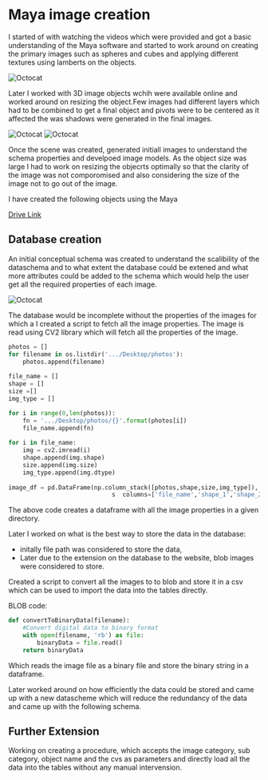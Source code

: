 
# Maya image creation

I started of with watching the videos which were provided and got a basic understanding of the Maya software and started to work around on creating the primary images such as spheres and cubes and applying different textures using lamberts on the objects.

![Octocat](https://github.com/nikunjlad/3D-Object-Classification-Using-Capsule-Networks/blob/Harini/Maya3D-Images-Dataset/Harini/lambert.PNG)

Later I worked with 3D image objects wchih were available online and worked around on resizing the object.Few images had different layers which had to be combined to get a final object and pivots were to be centered as it affected the was shadows were generated in the final images.

![Octocat](https://github.com/nikunjlad/3D-Object-Classification-Using-Capsule-Networks/blob/Harini/Maya3D-Images-Dataset/Harini/resizing.PNG)
![Octocat](https://github.com/nikunjlad/3D-Object-Classification-Using-Capsule-Networks/blob/Harini/Maya3D-Images-Dataset/Harini/meshcombine.PNG)

Once the scene was created, generated initiall images to understand the schema properties and develpoed image models. As the object size was large I had to work on resizing the objecrts optimally so that the clarity of the image was not comporomised and also considering the size of the image not to go out of the image.

I have created the following objects using the Maya 

[Drive Link](https://drive.google.com/drive/u/1/folders/16t5UjjPavOiRu6UeHQIKFy53stng-Hw3)


## Database creation

An initial conceptual schema was created to understand the scalibility of the dataschema and to what extent the database could be extened and what more attributes could be added to the schema which would help the user get all the required properties of each image.

![Octocat](https://github.com/nikunjlad/3D-Object-Classification-Using-Capsule-Networks/blob/Harini/Maya3D-Images-Dataset/Harini/conceptual_schema.jpeg)

The database would be incomplete without the properties of the images for which a I created a script to fetch all the image properties. The image is read using CV2 library which will fetch all the properties of the image.

```python
photos = []
for filename in os.listdir('.../Desktop/photos'):
    photos.append(filename)
    
file_name = []
shape = []
size =[]
img_type = []

for i in range(0,len(photos)):
    fn = '.../Desktop/photos/{}'.format(photos[i])
    file_name.append(fn)
    
for i in file_name:
    img = cv2.imread(i)
    shape.append(img.shape)
    size.append(img.size)
    img_type.append(img.dtype)
    
image_df = pd.DataFrame(np.column_stack([photos,shape,size,img_type]), 
                             s  columns=['file_name','shape_1','shape_2','shape_3','size','type'])
```
The above code creates a dataframe with all the image properties in a given directory.

Later I worked on what is the best way to store the data in the database:
- initally file path was considered to store the data,
- Later due to the extension on the database to the website, blob images were considered to store.
    
Created a script to convert all the images to to blob and store it in a csv which can be used to import the data into the tables directly.


BLOB code:

``` python
def convertToBinaryData(filename):
    #Convert digital data to binary format
    with open(filename, 'rb') as file:
        binaryData = file.read()
    return binaryData
  ```
Which reads the image file as a binary file and store the binary string in a dataframe.

Later worked around on how efficiently the data could be stored and came up with a new datascheme which will reduce the redundancy of the data and came up with the following schema.


## Further Extension

Working on creating a procedure, which accepts the image category, sub category, object name and the cvs as parameters and directly load all the data into the tables without any manual intervension.

